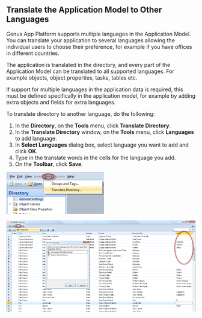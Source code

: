 ## Translate the Application Model to Other Languages

Genus App Platform supports multiple languages in the Application Model. You can translate your application to several languages allowing the individual users to choose their preference, for example if you have offices in different countries.

The application is translated in the directory, and every part of the Application Model can be translated to all supported languages. For example objects, object properties, tasks, tables etc.

If support for multiple languages in the application data is required, this must be defined specifically in the application model, for example by adding extra objects and fields for extra languages.

To translate directory to another language, do the following:

1.  In the **Directory**, on the **Tools** menu, click **Translate Directory**.
2.  In the **Translate Directory** window, on the **Tools** menu, click **Languages** to add language.
3.  In **Select Languages** dialog box, select language you want to add and click **OK**.
4.  Type in the translate words in the cells for the language you add.
5.  On the **Toolbar**, click **Save**.  

![IDBF8CD53902004FF2.ID0D71C808E63C4E48.png](media/IDBF8CD53902004FF2.ID0D71C808E63C4E48.png)

![IDBF8CD53902004FF2.ID6B45CEF00C024793.png](media/IDBF8CD53902004FF2.ID6B45CEF00C024793.png)
